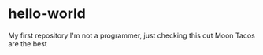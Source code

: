 # hello-world
My first repository
I'm not a programmer, just checking this out
Moon Tacos are the best
